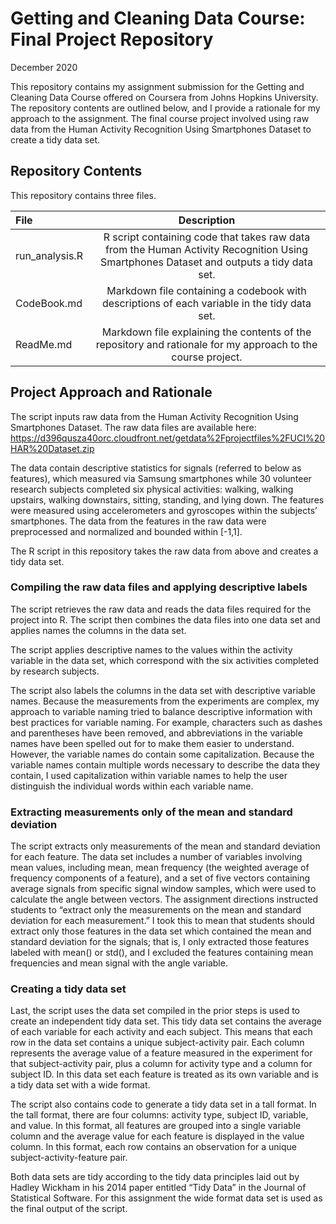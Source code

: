 Getting and Cleaning Data Course: Final Project Repository
================
December 2020

This repository contains my assignment submission for the Getting and
Cleaning Data Course offered on Coursera from Johns Hopkins University.
The repository contents are outlined below, and I provide a rationale
for my approach to the assignment. The final course project involved
using raw data from the Human Activity Recognition Using Smartphones
Dataset to create a tidy data set.

## Repository Contents

This repository contains three files.

| File            |                                                               Description                                                               |
| :-------------- | :-------------------------------------------------------------------------------------------------------------------------------------: |
| run\_analysis.R | R script containing code that takes raw data from the Human Activity Recognition Using Smartphones Dataset and outputs a tidy data set. |
| CodeBook.md     |                      Markdown file containing a codebook with descriptions of each variable in the tidy data set.                       |
| ReadMe.md       |              Markdown file explaining the contents of the repository and rationale for my approach to the course project.               |

## Project Approach and Rationale

The script inputs raw data from the Human Activity Recognition Using
Smartphones Dataset. The raw data files are available here:
<https://d396qusza40orc.cloudfront.net/getdata%2Fprojectfiles%2FUCI%20HAR%20Dataset.zip>

The data contain descriptive statistics for signals (referred to below
as features), which measured via Samsung smartphones while 30 volunteer
research subjects completed six physical activities: walking, walking
upstairs, walking downstairs, sitting, standing, and lying down. The
features were measured using accelerometers and gyroscopes within the
subjects’ smartphones. The data from the features in the raw data were
preprocessed and normalized and bounded within \[-1,1\].

The R script in this repository takes the raw data from above and
creates a tidy data set.

### Compiling the raw data files and applying descriptive labels

The script retrieves the raw data and reads the data files required for
the project into R. The script then combines the data files into one
data set and applies names the columns in the data set.

The script applies descriptive names to the values within the activity
variable in the data set, which correspond with the six activities
completed by research subjects.

The script also labels the columns in the data set with descriptive
variable names. Because the measurements from the experiments are
complex, my approach to variable naming tried to balance descriptive
information with best practices for variable naming. For example,
characters such as dashes and parentheses have been removed, and
abbreviations in the variable names have been spelled out for to make
them easier to understand. However, the variable names do contain some
capitalization. Because the variable names contain multiple words
necessary to describe the data they contain, I used capitalization
within variable names to help the user distinguish the individual words
within each variable name.

### Extracting measurements only of the mean and standard deviation

The script extracts only measurements of the mean and standard deviation
for each feature. The data set includes a number of variables involving
mean values, including mean, mean frequency (the weighted average of
frequency components of a feature), and a set of five vectors containing
average signals from specific signal window samples, which were used to
calculate the angle between vectors. The assignment directions
instructed students to “extract only the measurements on the mean and
standard deviation for each measurement.” I took this to mean that
students should extract only those features in the data set which
contained the mean and standard deviation for the signals; that is, I
only extracted those features labeled with mean() or std(), and I
excluded the features containing mean frequencies and mean signal with
the angle variable.

### Creating a tidy data set

Last, the script uses the data set compiled in the prior steps is used
to create an independent tidy data set. This tidy data set contains the
average of each variable for each activity and each subject. This means
that each row in the data set contains a unique subject-activity pair.
Each column represents the average value of a feature measured in the
experiment for that subject-activity pair, plus a column for activity
type and a column for subject ID. In this data set each feature is
treated as its own variable and is a tidy data set with a wide format.

The script also contains code to generate a tidy data set in a tall
format. In the tall format, there are four columns: activity type,
subject ID, variable, and value. In this format, all features are
grouped into a single variable column and the average value for each
feature is displayed in the value column. In this format, each row
contains an observation for a unique subject-activity-feature pair.

Both data sets are tidy according to the tidy data principles laid out
by Hadley Wickham in his 2014 paper entitled “Tidy Data” in the Journal
of Statistical Software. For this assignment the wide format data set is
used as the final output of the script.
